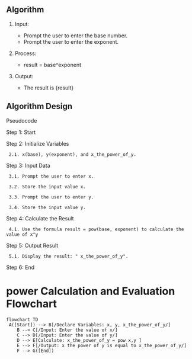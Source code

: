 ## Algorithm
1. Input:

     - Prompt the user to enter the base number.
     - Prompt the user to enter the exponent.
2. Process:
   
     - result = base^exponent

3. Output:

     - The result is {result}

## Algorithm Design
  Pseudocode
   
   
Step 1: Start

Step 2: Initialize Variables
     
     2.1. x(base), y(exponent), and x_the_power_of_y.

Step 3: Input Data

     3.1. Prompt the user to enter x.
     
     3.2. Store the input value x.
     
     3.3. Prompt the user to enter y.
     
     3.4. Store the input value y.

Step 4: Calculate the Result
     
     4.1. Use the formula result = pow(base, exponent) to calculate the value of x^y

Step 5: Output Result
     
     5.1. Display the result: " x_the_power_of_y".


Step 6: End

# power Calculation and Evaluation Flowchart

```mermaid
flowchart TD
 A([Start]) --> B[/Declare Variables: x, y, x_the_power_of_y/]
    B --> C[/Input: Enter the value of x/]
    C --> D[/Input: Enter the value of y/]
    D --> E[Calculate: x_the_power_of_y = pow x,y ]
    E --> F[/Output: x the power of y is equal to x_the_power_of_y/]
    F --> G([End])
